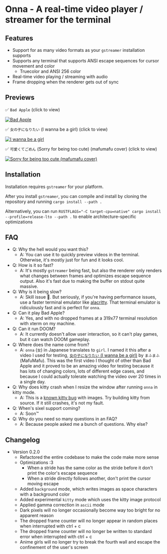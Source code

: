 # Onna - A real-time video player / streamer for the terminal

## Features

- Support for as many video formats as your `gstreamer` installation supports
- Supports any terminal that supports ANSI escape sequences for cursor movement and color
  - Truecolor and ANSI 256 color
- Real-time video playing / streaming with audio
- Frame dropping when the renderer gets out of sync

## Previews
✅ `Bad Apple` (click to view)

[![Bad Apple](https://img.youtube.com/vi/vuBwfK6ZA50/0.jpg)](https://www.youtube.com/watch?v=vuBwfK6ZA50)

✅ `女の子になりたい` (I wanna be a girl) (click to view)

[![I wanna be a girl](https://img.youtube.com/vi/SsqUDfQHbjE/0.jpg)](https://www.youtube.com/watch?v=SsqUDfQHbjE)

✅ `可愛くてごめん` (Sorry for being too cute) (mafumafu cover) (click to view)

[![Sorry for being too cute (mafumafu cover)](https://img.youtube.com/vi/5XAd4aGv52M/0.jpg)](https://www.youtube.com/watch?v=5XAd4aGv52M)

## Installation

Installation requires `gstreamer` for your platform.

After you install `gstreamer`, you can compile and install by cloning the repository and running `cargo install --path .`

Alternatively, you can run `RUSTFLAGS="-C target-cpu=native" cargo install --profile=release-lto --path .` to enable architecture-specific optimizations

## FAQ

- Q: Why the hell would you want this?
  - A: You can use it to quickly preview videos in the terminal. Otherwise, it's mostly just for fun and it looks cool.
- Q: How is it so fast?
  - A: It's mostly `gstreamer` being fast, but also the renderer only renders what changes between frames and optimizes escape sequence output. Also it's fast due to making the buffer on stdout quite massive.
- Q: Why is it being slow?
  - A: Skill issue 🚀️. But seriously, if you're having performance issues, use a faster terminal emulator like [alacritty](https://github.com/alacritty/alacritty). That terminal emulator is ridiculously fast and is perfect for `onna`.
- Q: Can it play Bad Apple?
  - A: Yes, and with no dropped frames at a 319x77 terminal resolution with xterm on my machine.
- Q: Can it run DOOM?
  - A: It currently doesn't allow user interaction, so it can't play games, but it can watch DOOM gameplay.
- Q: Where does the name come from?
  - A: `onna` (`女`) in Japanese translates to `girl`. I named it this after a video I used for testing, [`女の子になりたい` (I wanna be a girl)](https://www.youtube.com/watch?v=ucbx9we6EHk) by `まふまふ` (MafuMafu).
    This was the first video I thought of other than Bad Apple and it proved to be an amazing video for testing because it has lots of changing colors, lots of different edge cases, and because I could actually tolerate watching the video over 20 times in a single day.
- Q: Why does kitty crash when I resize the window after running `onna` in kitty mode.
  - A: This is a [known kitty bug](https://github.com/kovidgoyal/kitty/issues/6555) with images. Try building kitty from source. If it still crashes, it's not my fault.
- Q: When's sixel support coming?
  - A: Soon™️
- Q: Why do you need so many questions in an FAQ?
  - A: Because people asked me a bunch of questions. Why else?

## Changelog

- Version 0.2.0
  - Refactored the entire codebase to make the code make more sense
  - Optimizations :3
    - When a stride has the same color as the stride before it don't print the color's escape sequence
    - When a stride directly follows another, don't print the cursor moving escape
  - Added `background` mode, which writes images as space characters with a background color
  - Added experimental `kitty` mode which uses the kitty image protocol
  - Applied gamma correction in `ascii` mode
  - Dark pixels will no longer occasionally become way too bright for no apparent reason
  - The dropped frame counter will no longer appear in random places when interrupted with ctrl + c
  - The dropped frame counter will no longer be written to standard error when interrupted with ctrl + c
  - Anime girls will no longer try to break the fourth wall and escape the confinement of the user's screen
